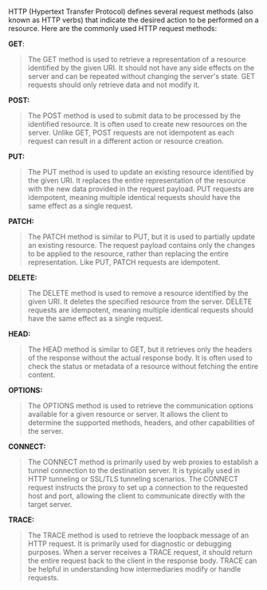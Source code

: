 HTTP (Hypertext Transfer Protocol) defines several request methods (also known as HTTP verbs) that indicate the desired action to be performed on a resource. Here are the commonly used HTTP request methods:

**GET**:
>The GET method is used to retrieve a representation of a resource identified by the given URI.
  It should not have any side effects on the server and can be repeated without changing the server's state. GET requests should only retrieve data and not modify it.

**POST:**
>The POST method is used to submit data to be processed by the identified resource. It is often used to create new resources on the server. Unlike GET, POST requests are not idempotent as each request can result in a different action or resource creation.

**PUT:**
>The PUT method is used to update an existing resource identified by the given URI. It replaces the entire representation of the resource with the new data provided in the request payload. PUT requests are idempotent, meaning multiple identical requests should have the same effect as a single request.

**PATCH:**
>The PATCH method is similar to PUT, but it is used to partially update an existing resource. The request payload contains only the changes to be applied to the resource, rather than replacing the entire representation. Like PUT, PATCH requests are idempotent.

**DELETE:**
>The DELETE method is used to remove a resource identified by the given URI. It deletes the specified resource from the server. DELETE requests are idempotent, meaning multiple identical requests should have the same effect as a single request.

**HEAD:**
>The HEAD method is similar to GET, but it retrieves only the headers of the response without the actual response body. It is often used to check the status or metadata of a resource without fetching the entire content.

**OPTIONS:**
>The OPTIONS method is used to retrieve the communication options available for a given resource or server. It allows the client to determine the supported methods, headers, and other capabilities of the server.

**CONNECT:**
>The CONNECT method is primarily used by web proxies to establish a tunnel connection to the destination server. It is typically used in HTTP tunneling or SSL/TLS tunneling scenarios. The CONNECT request instructs the proxy to set up a connection to the requested host and port, allowing the client to communicate directly with the target server.

**TRACE:**
>The TRACE method is used to retrieve the loopback message of an HTTP request. It is primarily used for diagnostic or debugging purposes. When a server receives a TRACE request, it should return the entire request back to the client in the response body. TRACE can be helpful in understanding how intermediaries modify or handle requests.

